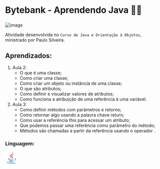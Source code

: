 # Bytebank - Aprendendo Java 👩‍💻
###

![image](https://user-images.githubusercontent.com/37356058/190029820-2cdc731e-9d13-409a-8615-5a0102d986e3.png)


Atividade desenvolvida no `Curso de Java e Orientação à Objetos`, ministrado por Paulo Silveira.

###
## Aprendizados:
<ol> 
  <li>Aula 2:<ul>
    <li>O que é uma classe;
    <li>Como criar uma classe;
    <li>Como criar um objeto ou instância de uma classe;
    <li>O que são atributos;
    <li>Como definir e visualizar valores de atributos;
    <li>Como funciona a atribuição de uma referência à uma variável.</ul>
   <li>Aula 3:<ul>
    <li>Como definir métodos com parâmetros e retorno;
    <li>Como retornar algo usando a palavra chave return;
    <li>Como usar a referência this para acessar um atributo;
    <li>Que podemos passar uma referência como parâmetro do método;
    <li>Métodos são chamadas a partir da referência usando o operador .</ul>
</ol>

###

<h3 align="left">Linguagem:</h3>
<a href="https://www.java.com" target="_blank"> <img src="https://raw.githubusercontent.com/devicons/devicon/master/icons/java/java-original.svg" alt="java" width="40" height="40"/> </a>
